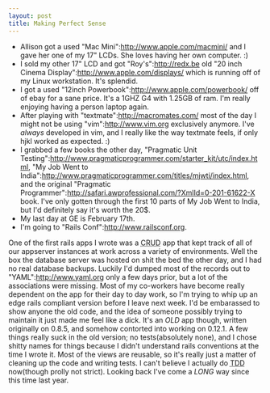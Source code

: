 ```yaml
--- 
layout: post
title: Making Perfect Sense
---
```

* Allison got a used "Mac Mini":http://www.apple.com/macmini/ and I gave her one of my 17" LCDs.  She loves having her own computer. :)
* I sold my other 17" LCD and got "Roy's":http://redx.be old "20 inch Cinema Display":http://www.apple.com/displays/ which is running off of my Linux workstation.  It's splendid.
* I got a used "12inch Powerbook":http://www.apple.com/powerbook/ off of ebay for a sane price.  It's a 1GHZ G4 with 1.25GB of ram.  I'm really enjoying having  a person laptop again.  
* After playing with "textmate":http://macromates.com/ most of the day I might not be using "vim":http://www.vim.org exclusively anymore.  I've *always* developed in vim, and I really like the way textmate feels, if only hjkl worked as expected. :)
* I grabbed a few books the other day, "Pragmatic Unit Testing":http://www.pragmaticprogrammer.com/starter_kit/utc/index.html, "My Job Went to India":http://www.pragmaticprogrammer.com/titles/mjwti/index.html, and the original "Pragmatic Programmer":http://safari.awprofessional.com/?XmlId=0-201-61622-X book.  I've only gotten through the first 10 parts of My Job Went to India, but I'd definitely say it's worth the 20$.
* My last day at GE is February 17th.
* I'm going to "Rails Conf":http://www.railsconf.org. 

One of the first rails apps I wrote was a <acronym title="Create Read Update Delete">CRUD</acronym> app that kept track of all of our appserver instances at work across a variety of environments.  Well the box the database server was hosted on shit the bed the other day, and I had no real database backups.  Luckily I'd dumped most of the records out to "YAML":http://www.yaml.org only a few days prior, but a lot of the associations were missing.  Most of my co-workers have become really dependent on the app for their day to day work, so I'm trying to whip up an edge rails compliant version before I leave next week.  I'd be embarassed to show anyone the old code, and the idea of someone possibly trying to maintain it just made me feel like a dick.  It's an *OLD* app though, written originally on 0.8.5, and somehow contorted into working on 0.12.1.   A few things really suck in the old version; no tests(absolutely none), and I chose shitty names for things because I didn't understand rails conventions at the time I wrote it.  Most of the views are reusable, so it's really just a matter of cleaning up the code and writing tests.  I can't believe I actually do <acronym title="Test Driven Development">TDD</acronym> now(though prolly not strict).  Looking back I've come a *LONG* way since this time last year.
